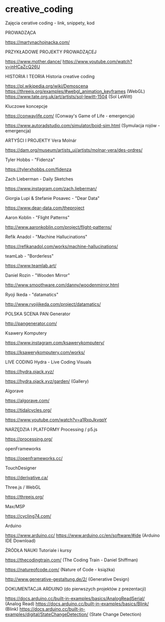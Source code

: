 # creative_coding
Zajęcia cerative coding - link, snippety, kod


PROWADZĄCA

https://martynachojnacka.com/

PRZYKŁADOWE PROJEKTY PROWADZĄCEJ

https://www.mother.dance/
https://www.youtube.com/watch?v=jnHCaZcQ26U 


HISTORIA I TEORIA
Historia creative coding

https://pl.wikipedia.org/wiki/Demoscena
https://threejs.org/examples/#webgl_animation_keyframes (WebGL)
https://www.tate.org.uk/art/artists/sol-lewitt-1504 (Sol LeWitt)

Kluczowe koncepcje

https://conwaylife.com/ (Conway's Game of Life - emergencja)

https://www.autoradstudio.com/simulator/boid-sim.html (Symulacja rojów - emergencja)


ARTYŚCI I PROJEKTY
Vera Molnár

https://dam.org/museum/artists_ui/artists/molnar-vera/des-ordres/


Tyler Hobbs - "Fidenza"

https://tylerxhobbs.com/fidenza

Zach Lieberman - Daily Sketches

https://www.instagram.com/zach.lieberman/

Giorgia Lupi & Stefanie Posavec - "Dear Data"

https://www.dear-data.com/theproject

Aaron Koblin - "Flight Patterns"

http://www.aaronkoblin.com/project/flight-patterns/

Refik Anadol - "Machine Hallucinations"

https://refikanadol.com/works/machine-hallucinations/

teamLab - "Borderless"

https://www.teamlab.art/

Daniel Rozin - "Wooden Mirror"

http://www.smoothware.com/danny/woodenmirror.html

Ryoji Ikeda - "datamatics"

http://www.ryojiikeda.com/project/datamatics/

POLSKA SCENA
PAN Generator

http://pangenerator.com/

Ksawery Komputery

https://www.instagram.com/ksawerykomputery/

https://ksawerykomputery.com/works/


LIVE CODING
Hydra - Live Coding Visuals

https://hydra.ojack.xyz/

https://hydra.ojack.xyz/garden/ (Gallery)

Algorave

https://algorave.com/

https://tidalcycles.org/

https://www.youtube.com/watch?v=a1RxpJkvqpY 


NARZĘDZIA I PLATFORMY
Processing / p5.js

https://processing.org/

openFrameworks

https://openframeworks.cc/

TouchDesigner

https://derivative.ca/

Three.js / WebGL

https://threejs.org/

Max/MSP

https://cycling74.com/


Arduino

https://www.arduino.cc/
https://www.arduino.cc/en/software/#ide (Arduino IDE Download)


ŹRÓDŁA NAUKI
Tutoriale i kursy

https://thecodingtrain.com/ (The Coding Train - Daniel Shiffman)

https://natureofcode.com/ (Nature of Code - książka)

http://www.generative-gestaltung.de/2/ (Generative Design)


DOKUMENTACJA ARDUINO (do pierwszych projektów z prezentacji)

https://docs.arduino.cc/built-in-examples/basics/AnalogReadSerial/ (Analog Read)
https://docs.arduino.cc/built-in-examples/basics/Blink/ (Blink)
https://docs.arduino.cc/built-in-examples/digital/StateChangeDetection/ (State Change Detection)

